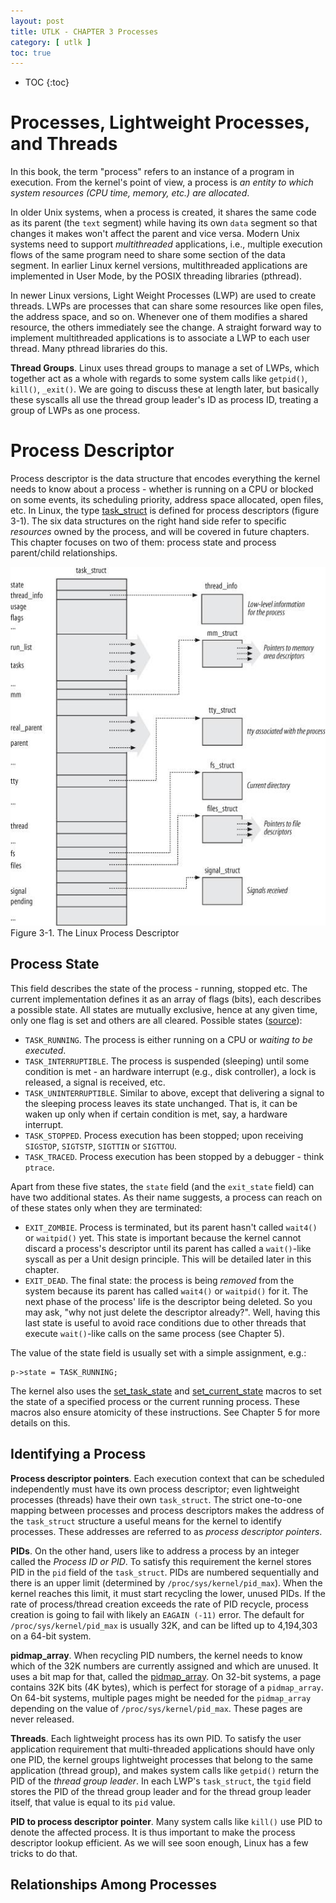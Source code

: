 ```yaml
---
layout: post
title: UTLK - CHAPTER 3 Processes
category: [ utlk ]
toc: true
---
```


* TOC
{:toc}

# Processes, Lightweight Processes, and Threads

In this book, the term "process" refers to an instance of a program in
execution. From the kernel's point of view, a process is _an entity to which
system resources (CPU time, memory, etc.) are allocated_.

In older Unix systems, when a process is created, it shares the same code as its
parent (the `text` segment) while having its own `data` segment so that changes
it makes won't affect the parent and vice versa. Modern Unix systems need to
support _multithreaded_ applications, i.e., multiple execution flows of the same
program need to share some section of the data segment. In earlier Linux kernel
versions, multithreaded applications are implemented in User Mode, by the POSIX
threading libraries (pthread).

In newer Linux versions, Light Weight Processes (LWP) are used to create
threads.  LWPs are processes that can share some resources like open files, the
address space, and so on. Whenever one of them modifies a shared resource, the
others immediately see the change. A straight forward way to implement
multithreaded applications is to associate a LWP to each user thread. Many
pthread libraries do this.

**Thread Groups**. Linux uses thread groups to manage a set of LWPs, which
together act as a whole with regards to some system calls like `getpid()`,
`kill()`, `_exit()`. We are going to discuss these at length later, but
basically these syscalls all use the thread group leader's ID as process ID,
treating a group of LWPs as one process.

# Process Descriptor

Process descriptor is the data structure that encodes everything the kernel
needs to know about a process - whether is running on a CPU or blocked on some
events, its scheduling priority, address space allocated, open files, etc. In
Linux, the type [task_struct] is defined for process descriptors (figure 3-1).
The six data structures on the right hand side refer to specific _resources_
owned by the process, and will be covered in future chapters. This chapter
focuses on two of them: process state and process parent/child relationships.

![fig-3-1](/assets/utlk-fig-3-1.jpg)
Figure 3-1. The Linux Process Descriptor

[task_struct]: https://github.com/wonderfly/linux-2.6.11.12/blob/master/include/linux/sched.h#L528

## Process State

This field describes the state of the process - running, stopped etc. The
current implementation defines it as an array of flags (bits), each describes a
possible state. All states are mutually exclusive, hence at any given time, only
one flag is set and others are all cleared. Possible states
([source][task_states]):

  - `TASK_RUNNING`. The process is either running on a CPU or _waiting to be
    executed_.
  - `TASK_INTERRUPTIBLE`. The process is suspended (sleeping) until some
    condition is met - an hardware interrupt (e.g., disk controller), a lock is
    released, a signal is received, etc.
  - `TASK_UNINTERRUPTIBLE`. Similar to above, except that delivering a signal to
    the sleeping process leaves its state unchanged. That is, it can be waken up
    only when if certain condition is met, say, a hardware interrupt.
  - `TASK_STOPPED`. Process execution has been stopped; upon receiving
    `SIGSTOP`, `SIGTSTP`, `SIGTTIN` or `SIGTTOU`.
  - `TASK_TRACED`. Process execution has been stopped by a debugger - think
    `ptrace`.

Apart from these five states, the `state` field (and the `exit_state` field) can
have two additional states. As their name suggests, a process can reach on of
these states only when they are terminated:

  - `EXIT_ZOMBIE`. Process is terminated, but its parent hasn't called `wait4()`
    or `waitpid()` yet. This state is important because the kernel cannot
    discard a process's descriptor until its parent has called a `wait()`-like
    syscall as per a Unit design principle. This will be detailed later in this
    chapter.
  - `EXIT_DEAD`. The final state: the process is being _removed_ from the system
    because its parent has called `wait4()` or `waitpid()` for it. The next
    phase of the process' life is the descriptor being deleted. So you may ask, "why
    not just delete the descriptor already?". Well, having this last state is useful
    to avoid race conditions due to other threads that execute `wait()`-like calls
    on the same process (see Chapter 5).

The value of the state field is usually set with a simple assignment, e.g.:

    p->state = TASK_RUNNING;

The kernel also uses the [set_task_state] and [set_current_state] macros to set
the state of a specified process or the current running process. These macros
also ensure atomicity of these instructions. See Chapter 5 for more details on
this.

[task_states]: https://github.com/wonderfly/linux-2.6.11.12/blob/master/include/linux/sched.h#L106
[set_task_state]: https://github.com/wonderfly/linux-2.6.11.12/blob/master/include/linux/sched.h#L116
[set_current_state]: https://github.com/wonderfly/linux-2.6.11.12/blob/master/include/linux/sched.h#L121

## Identifying a Process

**Process descriptor pointers**. Each execution context that can be scheduled
independently must have its own process descriptor; even lightweight processes
(threads) have their own `task_struct`. The strict one-to-one mapping between
processes and process descriptors makes the address of the `task_struct`
structure a useful means for the kernel to identify processes. These addresses
are referred to as _process descriptor pointers_.

**PIDs**. On the other hand, users like to address a process by an integer
called the _Process ID or PID_. To satisfy this requirement the kernel stores
PID in the `pid` field of the `task_struct`. PIDs are numbered sequentially and
there is an upper limit (determined by `/proc/sys/kernel/pid_max`). When the
kernel reaches this limit, it must start recycling the lower, unused PIDs. If
the rate of process/thread creation exceeds the rate of PID recycle, process
creation is going to fail with likely an `EAGAIN (-11)` error. The default for
`/proc/sys/kernel/pid_max` is usually 32K, and can be lifted up to 4,194,303 on
a 64-bit system.

**pidmap_array**. When recycling PID numbers, the kernel needs to know which of
the 32K numbers are currently assigned and which are unused. It uses a bit map
for that, called the [pidmap_array]. On 32-bit systems, a page contains 32K bits
(4K bytes), which is perfect for storage of a `pidmap_array`. On 64-bit systems,
multiple pages might be needed for the `pidmap_array` depending on the value of
`/proc/sys/kernel/pid_max`. These pages are never released.

**Threads**. Each lightweight process has its own PID. To satisfy the user
application requirement that multi-threaded applications should have only one
PID, the kernel groups lightweight processes that belong to the same application
(thread group), and makes system calls like `getpid()` return the PID of the
_thread group leader_. In each LWP's `task_struct`, the `tgid` field stores the
PID of the thread group leader and for the thread group leader itself, that
value is equal to its `pid` value.

**PID to process descriptor pointer**. Many system calls like `kill()` use PID
to denote the affected process. It is thus important to make the process
descriptor lookup efficient. As we will see soon enough, Linux has a few tricks
to do that.

[pidmap_array]: https://github.com/wonderfly/linux-2.6.11.12/blob/master/kernel/pid.c#L60

## Relationships Among Processes

